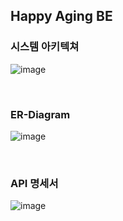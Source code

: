 ## Happy Aging BE

### 시스템 아키텍쳐
![image](https://github.com/Happy-Aging/AI-Fall-Prevention-Platform/assets/54783290/351c2d7f-35b7-4382-a212-a132ad398720)


<br/>

### ER-Diagram
![image](https://github.com/Gyu-won/AI-Fall-Prevention-Platform_BE/assets/54783290/ea51f721-a153-4275-ab7c-3154b6e1047c)



<br/>

### API 명세서
![image](https://github.com/Happy-Aging/AI-Fall-Prevention-Platform/assets/54783290/e39f4148-71f1-463e-ac4a-52120b519e48)


